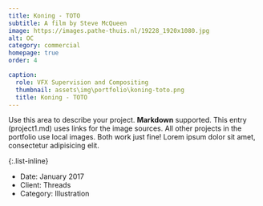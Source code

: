 ```yaml
---
title: Koning - TOTO
subtitle: A film by Steve McQueen
image: https://images.pathe-thuis.nl/19228_1920x1080.jpg
alt: OC
category: commercial
homepage: true
order: 4

caption:
  role: VFX Supervision and Compositing
  thumbnail: assets\img\portfolio\koning-toto.png
  title: Koning - TOTO
---
```


Use this area to describe your project. **Markdown** supported. This entry (project1.md) uses links for the image sources. All other projects in the portfolio use local images. Both work just fine! Lorem ipsum dolor sit amet, consectetur adipisicing elit.

{:.list-inline}

- Date: January 2017
- Client: Threads
- Category: Illustration
